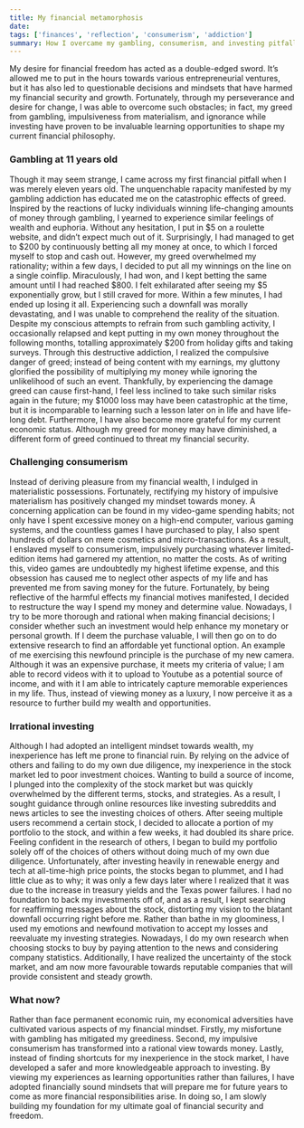 ```yaml
---
title: My financial metamorphosis
date:
tags: ['finances', 'reflection', 'consumerism', 'addiction']
summary: How I overcame my gambling, consumerism, and investing pitfalls
---
```


My desire for financial freedom has acted as a double-edged sword. It’s allowed me to put in the hours towards various entrepreneurial ventures, but it has also led to questionable decisions and mindsets that have harmed my financial security and growth. Fortunately, through my perseverance and desire for change, I was able to overcome such obstacles; in fact, my greed from gambling, impulsiveness from materialism, and ignorance while investing have proven to be invaluable learning opportunities to shape my current financial philosophy.

### Gambling at 11 years old

Though it may seem strange, I came across my first financial pitfall when I was merely eleven years old. The unquenchable rapacity manifested by my gambling addiction has educated me on the catastrophic effects of greed. Inspired by the reactions of lucky individuals winning life-changing amounts of money through gambling, I yearned to experience similar feelings of wealth and euphoria. Without any hesitation, I put in $5 on a roulette website, and didn’t expect much out of it. Surprisingly, I had managed to get to $200 by continuously betting all my money at once, to which I forced myself to stop and cash out. However, my greed overwhelmed my rationality; within a few days, I decided to put all my winnings on the line on a single coinflip. Miraculously, I had won, and I kept betting the same amount until I had reached $800. I felt exhilarated after seeing my $5 exponentially grow, but I still craved for more. Within a few minutes, I had ended up losing it all. Experiencing such a downfall was morally devastating, and I was unable to comprehend the reality of the situation. Despite my conscious attempts to refrain from such gambling activity, I occasionally relapsed and kept putting in my own money throughout the following months, totalling approximately $200 from holiday gifts and taking surveys. Through this destructive addiction, I realized the compulsive danger of greed; instead of being content with my earnings, my gluttony glorified the possibility of multiplying my money while ignoring the unlikelihood of such an event. Thankfully, by experiencing the damage greed can cause first-hand, I feel less inclined to take such similar risks again in the future; my $1000 loss may have been catastrophic at the time, but it is incomparable to learning such a lesson later on in life and have life-long debt. Furthermore, I have also become more grateful for my current economic status. Although my greed for money may have diminished, a different form of greed continued to threat my financial security.

### Challenging consumerism

Instead of deriving pleasure from my financial wealth, I indulged in materialistic possessions. Fortunately, rectifying my history of impulsive materialism has positively changed my mindset towards money. A concerning application can be found in my video-game spending habits; not only have I spent excessive money on a high-end computer, various gaming systems, and the countless games I have purchased to play, I also spent hundreds of dollars on mere cosmetics and micro-transactions. As a result, I enslaved myself to consumerism, impulsively purchasing whatever limited-edition items had garnered my attention, no matter the costs. As of writing this, video games are undoubtedly my highest lifetime expense, and this obsession has caused me to neglect other aspects of my life and has prevented me from saving money for the future. Fortunately, by being reflective of the harmful effects my financial motives manifested, I decided to restructure the way I spend my money and determine value. Nowadays, I try to be more thorough and rational when making financial decisions; I consider whether such an investment would help enhance my monetary or personal growth. If I deem the purchase valuable, I will then go on to do extensive research to find an affordable yet functional option. An example of me exercising this newfound principle is the purchase of my new camera. Although it was an expensive purchase, it meets my criteria of value; I am able to record videos with it to upload to Youtube as a potential source of income, and with it I am able to intricately capture memorable experiences in my life. Thus, instead of viewing money as a luxury, I now perceive it as a resource to further build my wealth and opportunities.

### Irrational investing

Although I had adopted an intelligent mindset towards wealth, my inexperience has left me prone to financial ruin. By relying on the advice of others and failing to do my own due diligence, my inexperience in the stock market led to poor investment choices. Wanting to build a source of income, I plunged into the complexity of the stock market but was quickly overwhelmed by the different terms, stocks, and strategies. As a result, I sought guidance through online resources like investing subreddits and news articles to see the investing choices of others. After seeing multiple users recommend a certain stock, I decided to allocate a portion of my portfolio to the stock, and within a few weeks, it had doubled its share price. Feeling confident in the research of others, I began to build my portfolio solely off of the choices of others without doing much of my own due diligence. Unfortunately, after investing heavily in renewable energy and tech at all-time-high price points, the stocks began to plummet, and I had little clue as to why; it was only a few days later where I realized that it was due to the increase in treasury yields and the Texas power failures. I had no foundation to back my investments off of, and as a result, I kept searching for reaffirming messages about the stock, distorting my vision to the blatant downfall occurring right before me. Rather than bathe in my gloominess, I used my emotions and newfound motivation to accept my losses and reevaluate my investing strategies. Nowadays, I do my own research when choosing stocks to buy by paying attention to the news and considering company statistics. Additionally, I have realized the uncertainty of the stock market, and am now more favourable towards reputable companies that will provide consistent and steady growth.

### What now?

Rather than face permanent economic ruin, my economical adversities have cultivated various aspects of my financial mindset. Firstly, my misfortune with gambling has mitigated my greediness. Second, my impulsive consumerism has transformed into a rational view towards money. Lastly, instead of finding shortcuts for my inexperience in the stock market, I have developed a safer and more knowledgeable approach to investing. By viewing my experiences as learning opportunities rather than failures, I have adopted financially sound mindsets that will prepare me for future years to come as more financial responsibilities arise. In doing so, I am slowly building my foundation for my ultimate goal of financial security and freedom.
